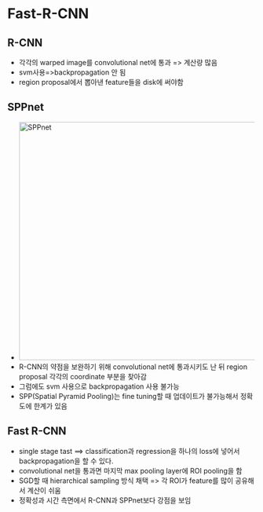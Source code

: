 # Fast-R-CNN
## R-CNN
* 각각의 warped image를 convolutional net에 통과 => 계산량 많음
* svm사용=>backpropagation 안 됨
* region proposal에서 뽑아낸 feature들을 disk에 써야함
## SPPnet
* <img width="485" alt="SPPnet" src="https://user-images.githubusercontent.com/86214286/199863873-3f178bc5-42dc-48c2-aa4b-81d34957e524.png">
* R-CNN의 약점을 보완하기 위해 convolutional net에 통과시키도 난 뒤 region proposal 각각의 coordinate 부분을 찾아감
* 그럼에도 svm 사용으로 backpropagation 사용 불가능
* SPP(Spatial Pyramid Pooling)는 fine tuning할 때 업데이트가 불가능해서 정확도에 한계가 있음
## Fast R-CNN
* single stage tast ==> classification과 regression을 하나의 loss에 넣어서 backpropagation을 할 수 있다.
* convolutional net을 통과면 마지막 max pooling layer에 ROI pooling을 함
* SGD할 때 hierarchical sampling 방식 채택 => 각 ROI가 feature를 많이 공유해서 계산이 쉬움
* 정확성과 시간 측면에서 R-CNN과 SPPnet보다 강점을 보임

